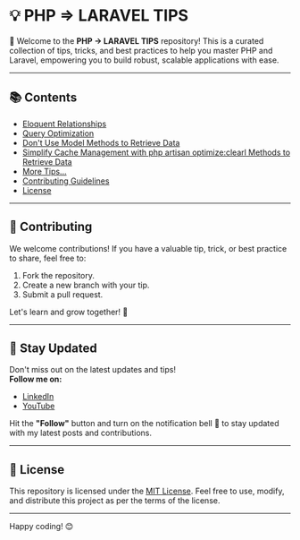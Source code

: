 # 💡 PHP => LARAVEL TIPS

🔰 Welcome to the **PHP → LARAVEL TIPS** repository! This is a curated collection of tips, tricks, and best practices to help you master PHP and Laravel, empowering you to build robust, scalable applications with ease.

---

## 📚 Contents
- [Eloquent Relationships](./tips/001-eloquent-relationships.md)
- [Query Optimization](./tips/002-query-optimization.md)
- [Don't Use Model Methods to Retrieve Data](./tips/003-dont-use-model-methods-for-retrieving-data.md)
- [Simplify Cache Management with php artisan optimize:clearl Methods to Retrieve Data](./tips/004-use-optimize-clear-command.md)
- [More Tips...](./tips/)
- [Contributing Guidelines](./CONTRIBUTING.md)
- [License](./LICENSE)

---

## 🤝 Contributing
We welcome contributions! If you have a valuable tip, trick, or best practice to share, feel free to:
1. Fork the repository.
2. Create a new branch with your tip.
3. Submit a pull request.

Let's learn and grow together! 🚀

---

## 🔔 Stay Updated
Don't miss out on the latest updates and tips!  
**Follow me on:**
- [LinkedIn](https://linkedin.com/in/saberfazliahmadi/)
- [YouTube](https://www.youtube.com/@saberfazliahmadi)

Hit the **"Follow"** button and turn on the notification bell 🔔 to stay updated with my latest posts and contributions.

---

## 📜 License
This repository is licensed under the [MIT License](./LICENSE). Feel free to use, modify, and distribute this project as per the terms of the license.

---

Happy coding! 😊
